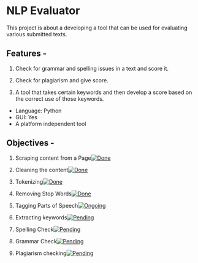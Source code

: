 
# NLP Evaluator

This project is about a developing a tool that can be used for evaluating various submitted texts.

## Features - 

1. Check for grammar and spelling issues in a text and score it.
    
2. Check for plagiarism and give score.
    
3. A tool that takes certain keywords and then develop a score based on the correct use of those keywords.

* Language: Python  
* GUI: Yes
* A platform independent tool

## Objectives - 

1. Scraping content from a Page[![Done](https://img.shields.io/badge/Completed-Done-brightgreen)]()

2. Cleaning the content[![Done](https://img.shields.io/badge/Completed-Done-brightgreen)]()

3. Tokenizing[![Done](https://img.shields.io/badge/Completed-Done-brightgreen)]()

4. Removing Stop Words[![Done](https://img.shields.io/badge/Completed-Done-brightgreen)]()

5. Tagging Parts of Speech[![Ongoing](https://img.shields.io/badge/Ongoing-In%20Progress-blue)]()

6. Extracting keywords[![Pending](https://img.shields.io/badge/Incomplete-Pending-orange)]()

7. Spelling Check[![Pending](https://img.shields.io/badge/Incomplete-Pending-orange)]()

8. Grammar Check[![Pending](https://img.shields.io/badge/Incomplete-Pending-orange)]()

9. Plagiarism checking[![Pending](https://img.shields.io/badge/Incomplete-Pending-orange)]()
